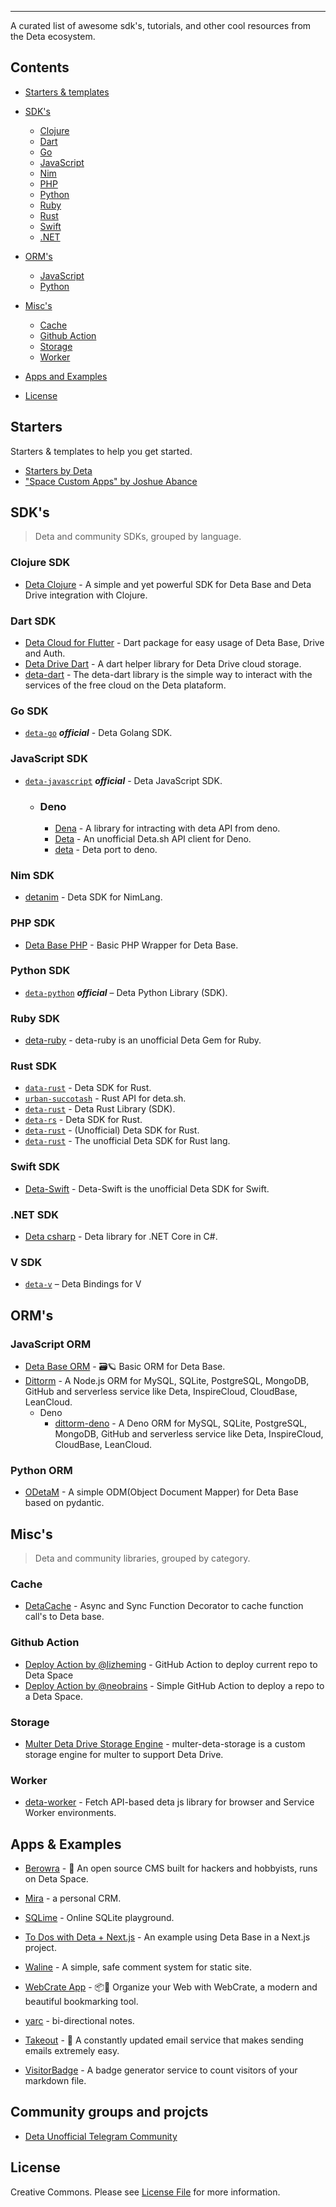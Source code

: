 -------

A curated list of awesome sdk's, tutorials, and other cool resources from the Deta ecosystem.

## Contents
- [Starters & templates ](#starters)
- [SDK's](#sdks)
    - [Clojure](#clojure-sdk)
    - [Dart](#dart-sdk)
    - [Go](#go-sdk)
    - [JavaScript](#javascript-sdk)
    - [Nim](#nim-sdk)
    - [PHP](#php-sdk)
    - [Python](#python-sdk)
    - [Ruby](#ruby-sdk)
    - [Rust](#rust-sdk)
    - [Swift](#swift-sdk)
    - [.NET](#net-sdk)

- [ORM's](#orms)
    - [JavaScript](#javascript-orm)
    - [Python](#python-orm)

- [Misc's](#miscs)
    - [Cache](#cache)
    - [Github Action](#github-action)
    - [Storage](#storage)
    - [Worker](#worker)

- [Apps and Examples](#apps--examples)

- [License](#license)


## Starters
Starters & templates to help you get started.

- [Starters by Deta](https://github.com/deta/starters)
- ["Space Custom Apps" by Joshue Abance](https://github.com/tbdsux/space-custom-apps/)

## SDK's

> Deta and community SDKs, grouped by language.

### Clojure SDK

- [Deta Clojure](https://github.com/AdaiasMagdiel/deta-clojure) - A simple and yet powerful SDK for Deta Base and Deta Drive integration with Clojure.

### Dart SDK

- [Deta Cloud for Flutter](https://github.com/liquidiert/deta_dart) - Dart package for easy usage of Deta Base, Drive and Auth.
- [Deta Drive Dart](https://github.com/DonnC/deta_drive) - A dart helper library for Deta Drive cloud storage.
- [deta-dart](https://github.com/yeikel16/deta-dart) - The deta-dart library is the simple way to interact with the services of the free cloud on the Deta plataform.

### Go SDK

- [`deta-go`](https://github.com/deta/deta-go)  _**official**_ - Deta Golang SDK.

### JavaScript SDK

- [`deta-javascript`](https://github.com/deta/deta-javascript)  _**official**_ - Deta JavaScript SDK.

    - ### Deno
        - [Dena](https://github.com/4ov/dena) - A library for intracting with deta API from deno.
        - [Deta](https://github.com/l2ig/deta-deno) - An unofficial Deta.sh API client for Deno.
        - [deta](https://github.com/SiddharthShyniben/ddeta) - Deta port to deno.

### Nim SDK

- [detanim](https://github.com/TheBoringDude/detanim) - Deta SDK for NimLang.

### PHP SDK

- [Deta Base PHP](https://github.com/vitorhugoro1/deta-base-php) - Basic PHP Wrapper for Deta Base.

### Python SDK

- [`deta-python`](https://github.com/deta/deta-python) _**official**_ – Deta Python Library (SDK). 


### Ruby SDK

- [deta-ruby](https://github.com/arubinofaux/deta-ruby) - deta-ruby is an unofficial Deta Gem for Ruby.

### Rust SDK

- [`data-rust`](https://github.com/sarmadgulzar/deta-rust) - Deta SDK for Rust.
- [`urban-succotash`](https://github.com/ccgn/urban-succotash) - Rust API for deta.sh.
- [`deta-rust`](https://github.com/emmanuelantony2000/deta-rust) - Deta Rust Library (SDK).
- [`deta-rs`](https://github.com/Borber/deta-rs) - Deta SDK for Rust.
- [`deta-rust`](https://github.com/HarTexTeam/deta-rust) - (Unofficial) Deta SDK for Rust.
- [`deta-rust`](https://github.com/JakubesP/deta-rust) - The unofficial Deta SDK for Rust lang.

### Swift SDK

- [Deta-Swift](https://github.com/pkrll/deta-swift) - Deta-Swift is the unofficial Deta SDK for Swift.

### .NET SDK

- [Deta csharp](https://github.com/fabioravila/deta-csharp) - Deta library for .NET Core in C#.

### V SDK

- [`deta-v`](https://github.com/N0tExisting/deta-v) –  Deta Bindings for V 

## ORM's

### JavaScript ORM

- [Deta Base ORM](https://github.com/BetaHuhn/deta-base-orm) - 🗃🪐 Basic ORM for Deta Base.
- [Dittorm](https://github.com/walinejs/dittorm) - A Node.js ORM for MySQL, SQLite, PostgreSQL, MongoDB, GitHub and serverless service like Deta, InspireCloud, CloudBase, LeanCloud.
    - Deno
        - [dittorm-deno](https://github.com/so1ve/dittorm-deno) - A Deno ORM for MySQL, SQLite, PostgreSQL, MongoDB, GitHub and serverless service like Deta, InspireCloud, CloudBase, LeanCloud.

### Python ORM

- [ODetaM](https://github.com/rickh94/ODetaM) - A simple ODM(Object Document Mapper) for Deta Base based on pydantic.

## Misc's

> Deta and community libraries, grouped by category.

### Cache

- [DetaCache](https://github.com/vidyasagar1432/detacache) - Async and Sync Function Decorator to cache function call's to Deta base.

### Github Action

- [Deploy Action by @lizheming](https://github.com/lizheming/deta-action) - GitHub Action to deploy current repo to Deta Space
- [Deploy Action by @neobrains](https://github.com/neobrains/space-deployment-github-action) - Simple GitHub Action to deploy a repo to a Deta Space.

### Storage

- [Multer Deta Drive Storage Engine](https://github.com/KrishGarg/multer-deta-storage) - multer-deta-storage is a custom storage engine for multer to support Deta Drive.

### Worker

- [deta-worker](https://github.com/woozyking/deta-worker) - Fetch API-based deta js library for browser and Service Worker environments.

## Apps & Examples

- [Berowra](https://github.com/sampoder/berowra) - 🔵 An open source CMS built for hackers and hobbyists, runs on Deta Space.

- [Mira](https://github.com/abdelhai/mira) - a personal CRM.
- [SQLime](https://github.com/nalgeon/sqlime) - Online SQLite playground.
- [To Dos with Deta + Next.js](https://github.com/vercel/next.js/tree/canary/examples/with-deta-base) - An example using Deta Base in a Next.js project.
- [Waline](https://waline.js.org/en/guide/server/deta.html) - A simple, safe comment system for static site.
- [WebCrate App](https://github.com/WebCrateApp/webcrate) - 📦🔗 Organize your Web with WebCrate, a modern and beautiful bookmarking tool.
- [yarc](https://github.com/xeust/yarc) - bi-directional notes.
- [Takeout](https://takeout.bysourfruit.com) - 📧 A constantly updated email service that makes sending emails extremely easy.
- [VisitorBadge](https://github.com/lizheming/visitor-badge) - A badge generator service to count visitors of your markdown file.


## Community groups and projcts

- [Deta Unofficial Telegram Community](https://t.me/deta_cloud)

## License

Creative Commons. Please see [License File](LICENSE) for more information.
